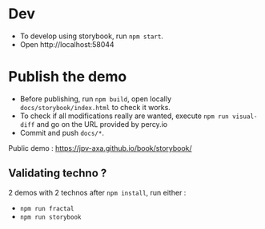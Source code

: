 # Dev

* To develop using storybook, run `npm start`.
* Open http://localhost:58044


# Publish the demo

* Before publishing, run `npm build`, open locally `docs/storybook/index.html` to check it works.
* To check if all modifications really are wanted, execute `npm run visual-diff` and go on the URL provided by percy.io
* Commit and push `docs/*`.

Public demo : https://jpv-axa.github.io/book/storybook/


## Validating techno ?

2 demos with 2 technos
after `npm install`, run either :

- `npm run fractal`
- `npm run storybook`
